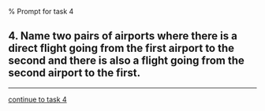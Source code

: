 % Prompt for task 4

## 4.	Name two pairs of airports where there is a direct flight going from the first airport to the second and there is also a flight going from the second airport to the first.

---

[continue to task 4](./task4-v.html)
